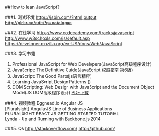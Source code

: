 ##How to lean JavaScript?
  
###1. 测试环境 
https://jsbin.com/?html,output  
http://plnkr.co/edit/?p=catalogue  

###2. 在线学习
https://www.codecademy.com/tracks/javascript  
http://www.w3schools.com/js/default.asp  
https://developer.mozilla.org/en-US/docs/Web/JavaScript  

###3. 学习书籍
 1) Professional JavaScript for Web Developers(JavaScript高级程序设计)  
 2) JavaScript: The Definitive Guide(JavaScript 权威指南 第6版)   
 3) JavaScript: The Good Parts(js语言精粹)   
 4) Learning JavaScript Design Patterns ()   
 5) DOM Scripting: Web Design with JavaScript and the Document Object Model(JS DOM高级程序设计)  [PDF下载](http://www.ziyonet.uz/uploads/books/50328/53bd0f163ffd7.pdf)    

###4. 视频教程
Egghead.io Angular JS  
[Pluralsight] AngularJS Line of Business Applications  
PLURALSIGHT REACT JS GETTING STARTED TUTORIAL  
Lynda - Up and Running with Backbone.js 2014  

###5. QA
http://stackoverflow.com/
http://github.com/
